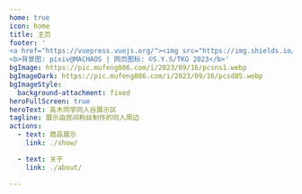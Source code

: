 ```yaml
---
home: true
icon: home
title: 主页
footer: '
<a href="https://vuepress.vuejs.org/"><img src="https://img.shields.io/badge/VuePress-2.0.0-brightgreen?style=flat&logo=vue.js" alt=\"VuePress"></a> <a href="https://github.com/vuepress-theme-hope/vuepress-theme-hope"><img src="https://img.shields.io/badge/Theme-Hope-3eaf7c?style=flat" alt="Theme"></a> <a href="https://vercel.com/"><img src="https://img.shields.io/badge/Vercel-gray?style=flat&logo=vercel" alt="Vercel"></a><br>
<b>背景图: pixiv@MACHAOS | 网页图标: ©S.Y.S/TKG 2023</b>'
bgImage: https://pic.mufeng086.com/i/2023/09/16/pcsns1.webp
bgImageDark: https://pic.mufeng086.com/i/2023/09/16/pcsd85.webp
bgImageStyle:
  background-attachment: fixed
heroFullScreen: true
heroText: 高木同学同人谷展示区
tagline: 展示由民间粉丝制作的同人周边
actions:
  - text: 商品展示
    link: ./show/

  - text: 关于
    link: ./about/

---
```

